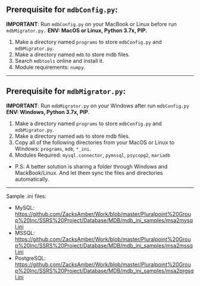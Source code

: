 ## Prerequisite for `mdbConfig.py`:
__IMPORTANT__: Run `mdbConfig.py` on your MacBook or Linux before run `mdbMigrator.py.`
__ENV: MacOS or Linux, Python 3.7x, PIP.__
1. Make a directory named `programs` to store `mdbConfig.py` and `mdbMigrator.py`.
2. Make a directory named `mdb` to store mdb files.
3. Search `mdbtools` online and install it.
4. Module requirements: `numpy`.
---
## Prerequisite for `mdbMigrator.py`:
__IMPORTANT__: Run `mdbMigrator.py` on your Windows after run `mdbConfig.py`
__ENV: Windows, Python 3.7x, PIP.__
1. Make a directory named `programs` to store `mdbConfig.py` and `mdbMigrator.py`.
2. Make a directory named `mdb` to store mdb files.
3. Copy all of the following directories from your MacOS or Linux to Windows: `programs`, `mdb`, `*_ini`.
4. Modules Required: `mysql.connector`, `pymssql`, `psycopg2`, `mariadb`
- P.S: A better solution is sharing a folder through Windows and MackBook/Linux. And let them sync the files and directories automatically.
---
Sample .ini files:
- MySQL: https://github.com/ZacksAmber/Work/blob/master/Pluralpoint%20Group%20Inc/SSRS%20Project/Database/MDB/mdb_ini_samples/msa2mysql.ini
- MSSQL: https://github.com/ZacksAmber/Work/blob/master/Pluralpoint%20Group%20Inc/SSRS%20Project/Database/MDB/mdb_ini_samples/msa2mssql.ini
- PostgreSQL: https://github.com/ZacksAmber/Work/blob/master/Pluralpoint%20Group%20Inc/SSRS%20Project/Database/MDB/mdb_ini_samples/msa2prgsql.ini
